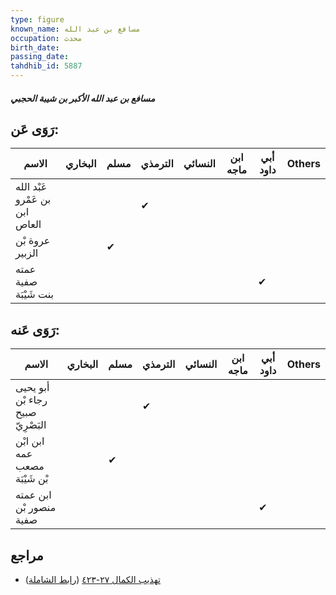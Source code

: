 ```yaml
---
type: figure
known_name: مسافع بن عبد الله
occupation: محدث
birth_date:
passing_date:
tahdhib_id: 5887
---
```

##### مسافع بن عبد الله الأكبر بن شيبة الحجبي

## رَوَى عَن:
| الاسم                          | البخاري | مسلم | الترمذي | النسائي | ابن ماجه | أبي داود | Others |
| ------------------------------ | ------- | ---- | ------- | ------- | -------- | -------- | ------ |
| عَبْد الله بن عَمْرو ابن العاص |         |      | ✔       |         |          |          |        |
| عروة بْن الزبير                |         | ✔    |         |         |          |          |        |
| عمته صفية بنت شَيْبَة          |         |      |         |         |          | ✔        |        |
## رَوَى عَنه:
| الاسم                             | البخاري | مسلم | الترمذي | النسائي | ابن ماجه | أبي داود | Others |
| --------------------------------- | ------- | ---- | ------- | ------- | -------- | -------- | ------ |
| أبو يحيى رجاء بْن صبيح البَصْرِيّ |         |      | ✔       |         |          |          |        |
| ابن ابْن عمه مصعب بْن شَيْبَة     |         | ✔    |         |         |          |          |        |
| ابن عمته منصور بْن صفية           |         |      |         |         |          | ✔        |        |
## مراجع
- [تهذيب الكمال ٢٧-٤٢٣](obsidian://open?vault=Tahdhib-al-Kamal&file=Figures/٥٨٨٧-مسافع%20بن%20عبد%20الله%20الأكبر%20بن%20شيبة%20الحجبي) ([رابط الشاملة](https://shamela.ws/book/3722/14812))